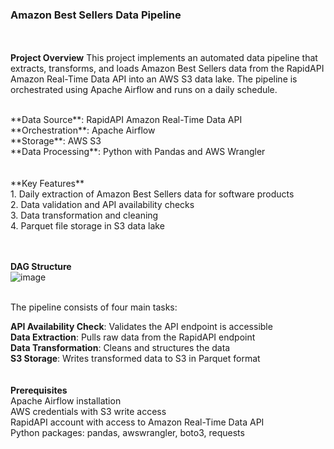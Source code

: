 ### Amazon Best Sellers Data Pipeline
<br><br>
**Project Overview**
This project implements an automated data pipeline that extracts, transforms, and loads Amazon Best Sellers data from the RapidAPI Amazon Real-Time Data API into an AWS S3 data lake. The pipeline is orchestrated using Apache Airflow and runs on a daily schedule.

<br>
**Data Source**: RapidAPI Amazon Real-Time Data API<br>
**Orchestration**: Apache Airflow<br>
**Storage**: AWS S3<br>
**Data Processing**: Python with Pandas and AWS Wrangler<br>
<br><br>
**Key Features**
<br>
1. Daily extraction of Amazon Best Sellers data for software products<br>
2. Data validation and API availability checks<br>
3. Data transformation and cleaning<br>
4. Parquet file storage in S3 data lake<br>

<br><br>
**DAG Structure**
<br>
![image](https://github.com/user-attachments/assets/3ce34e33-1c57-45d5-bca8-a4402aa67879)

<br>
The pipeline consists of four main tasks:<br>

**API Availability Check**: Validates the API endpoint is accessible<br>
**Data Extraction**: Pulls raw data from the RapidAPI endpoint <br>
**Data Transformation**: Cleans and structures the data <br>
**S3 Storage**: Writes transformed data to S3 in Parquet format <br>
<br><br>
**Prerequisites**
<br>
Apache Airflow installation<br>
AWS credentials with S3 write access<br>
RapidAPI account with access to Amazon Real-Time Data API<br>
Python packages: pandas, awswrangler, boto3, requests<br>

